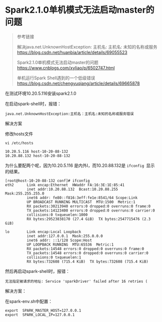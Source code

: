 # Spark2.1.0单机模式无法启动master的问题

> 参考链接
> 
> 解决java.net.UnknownHostException: 主机名: 主机名: 未知的名称或服务
> <https://blog.csdn.net/huanbia/article/details/69055523>
>
> Spark2.1.0单机模式无法启动master的问题
> <https://www.cnblogs.com/xyliao/p/6502747.html>
>
> 单机运行Spark Shell遇到的一个低级错误
> <https://blog.csdn.net/chengyuqiang/article/details/69665878>

在测试环境10.20.5.116安装spark2.1.0

在启动spark-shell时，报错：

`java.net.UnknownHostException:主机名：主机名:未知的名称或服务错误 `

解决方案

修改hosts文件

    vi /etc/hosts
    
    10.20.5.116 host-10-20-88-132
    10.20.88.132 host-10-20-88-132

为什么要配两个呢，因为10.20.5.116 是内外I，而10.20.88.132是 `ifconfig `显示的结果。
    
    [root@host-10-20-88-132 conf]# ifconfig 
    eth2      Link encap:Ethernet  HWaddr FA:16:3E:1E:85:41  
              inet addr:10.20.88.132  Bcast:10.20.88.255  Mask:255.255.255.0
              inet6 addr: fe80::f816:3eff:fe1e:8541/64 Scope:Link
              UP BROADCAST RUNNING MULTICAST  MTU:1500  Metric:1
              RX packets:30213940 errors:0 dropped:0 overruns:0 frame:0
              TX packets:14123400 errors:0 dropped:0 overruns:0 carrier:0
              collisions:0 txqueuelen:1000 
              RX bytes:29523838170 (27.4 GiB)  TX bytes:2547715476 (2.3 GiB)
    
    lo        Link encap:Local Loopback  
              inet addr:127.0.0.1  Mask:255.0.0.0
              inet6 addr: ::1/128 Scope:Host
              UP LOOPBACK RUNNING  MTU:65536  Metric:1
              RX packets:14548 errors:0 dropped:0 overruns:0 frame:0
              TX packets:14548 errors:0 dropped:0 overruns:0 carrier:0
              collisions:0 txqueuelen:1 
              RX bytes:732608 (715.4 KiB)  TX bytes:732608 (715.4 KiB)
    

    
    
    
然后再启动spark-shell时，报错：

`无法指定被请求的地址: Service 'sparkDriver' failed after 16 retries (`

解决方案：

在spark-env.sh中配置：

    export  SPARK_MASTER_HOST=127.0.0.1
    export  SPARK_LOCAL_IP=127.0.0.1